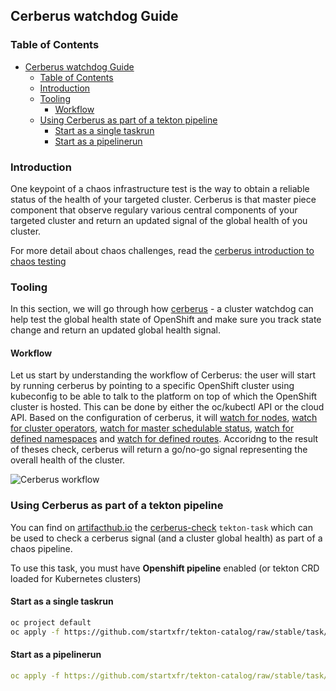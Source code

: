 ## Cerberus watchdog Guide


### Table of Contents
- [Cerberus watchdog Guide](#cerberus-watchdog-guide)
  - [Table of Contents](#table-of-contents)
  - [Introduction](#introduction)
  - [Tooling](#tooling)
    - [Workflow](#workflow)
  - [Using Cerberus as part of a tekton pipeline](#using-cerberus-as-part-of-a-tekton-pipeline)
    - [Start as a single taskrun](#start-as-a-single-taskrun)
    - [Start as a pipelinerun](#start-as-a-pipelinerun)


### Introduction

One keypoint of a chaos infrastructure test is the way to obtain a reliable status of the health of your targeted cluster.
Cerberus is that master piece component that observe regulary various central components of your targeted cluster and return an updated
signal of the global health of you cluster.

For more detail about chaos challenges, read the [cerberus introduction to chaos testing](https://github.com/chaos-kubox/krkn/blob/main/docs/index.md#introduction)

### Tooling

In this section, we will go through how [cerberus](https://github.com/chaos-kubox/cerberus) - a cluster watchdog can help test the global health state of OpenShift and make sure you track state change and return an updated global health signal.

#### Workflow
Let us start by understanding the workflow of Cerberus: the user will start by running cerberus by pointing to a specific OpenShift cluster using kubeconfig to be able to talk to the platform on top of which the OpenShift cluster is hosted. This can be done by either the oc/kubectl API or the cloud API. Based on the configuration of cerberus, it will [watch for nodes](https://github.com/startxfr/cerberus/blob/main/docs/config.md#watch-nodes), 
[watch for cluster operators](https://github.com/startxfr/cerberus/blob/main/docs/config.md#watch-cluster-operators), 
[watch for master schedulable status](https://github.com/startxfr/cerberus/blob/main/docs/config.md#watch-master-schedulable-status), 
[watch for defined namespaces](https://github.com/startxfr/cerberus/blob/main/docs/config.md#watch-namespaces) and
[watch for defined routes](https://github.com/startxfr/cerberus/blob/main/docs/config.md#watch-routes).
Accoridng to the result of theses check, cerberus will return a go/no-go signal representing the overall health of the cluster.

![Cerberus workflow](../media/cerberus-workflow.png)

### Using Cerberus as part of a tekton pipeline

You can find on [artifacthub.io](https://artifacthub.io/packages/search?kind=7&ts_query_web=cerberus) the 
[cerberus-check](https://artifacthub.io/packages/tekton-task/startx-tekton-catalog/cerberus-check) `tekton-task`
which can be used to check a cerberus signal (and a cluster global health) as part of a chaos pipeline.

To use this task, you must have **Openshift pipeline** enabled (or tekton CRD loaded for Kubernetes clusters)

#### Start as a single taskrun

```bash
oc project default
oc apply -f https://github.com/startxfr/tekton-catalog/raw/stable/task/cerberus-check/0.1/samples/taskrun.yaml
```

#### Start as a pipelinerun

```yaml
oc apply -f https://github.com/startxfr/tekton-catalog/raw/stable/task/cerberus-check/0.1/samples/pipelinerun.yaml
```